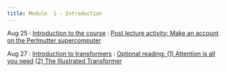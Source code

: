 ```yaml
---
title: Module  1 - Introduction
---
```


Aug 25
: [Introduction to the course](https://canvas.cornell.edu/courses/80221/files?preview=13432926)
  : [Post lecture activity: Make an account on the Perlmutter supercomputer](https://docs.nersc.gov/accounts/)

Aug 27
: [Introduction to transformers](https://canvas.cornell.edu/courses/80221/files?preview=13435312)
  : [Optional reading: (1) Attention is all you need](https://arxiv.org/abs/1706.03762)
    [(2) The Illustrated Transformer](https://jalammar.github.io/illustrated-transformer/)
